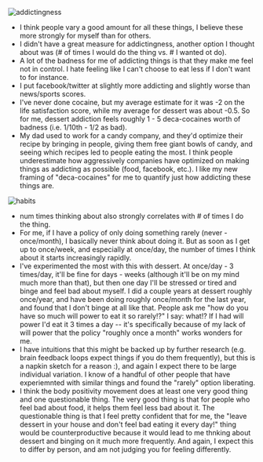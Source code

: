 ![addictingness](https://github.com/BillZito/billzito.github.io/blob/master/assets/IMG_4866.JPG?raw=true)

- I think people vary a good amount for all these things, I believe these more strongly for myself than for others.
- I didn't have a great measure for addictingness, another option I thought about was (# of times I would do the thing vs. # I wanted ot do).
- A lot of the badness for me of addicting things is that they make me feel not in control. I hate feeling like I can't choose to eat less if I don't want to for instance.
- I put facebook/twitter at slightly more addicting and slightly worse than news/sports scores.
- I've never done cocaine, but my average estimate for it was -2 on the life satisfaction score, while my average for dessert was about -0.5. So for me, dessert addiction feels roughly 1 - 5 deca-cocaines worth of badness (i.e. 1/10th - 1/2 as bad).
- My dad used to work for a candy company, and they'd optimize their recipe by bringing in people, giving them free giant bowls of candy, and seeing which recipes led to people eating the most. I think people underestimate how aggressively companies have optimized on making things as addicting as possible (food, facebook, etc.). I like my new framing of "deca-cocaines" for me to quantify just how addicting these things are.

![habits](https://github.com/BillZito/billzito.github.io/blob/master/assets/IMG_4869.JPG?raw=true)

- num times thinking about also strongly correlates with # of times I do the thing.
- For me, if I have a policy of only doing something rarely (never - once/month), I basically never think about doing it. But as soon as I get up to once/week, and especially at once/day, the number of times I think about it starts increasingly rapidly. 
- I've experimented the most with this with dessert. At once/day - 3 times/day, it'll be fine for days - weeks (although it'll be on my mind much more than that), but then one day I'll be stressed or tired and binge and feel bad about myself. I did a couple years at dessert roughly once/year, and have been doing roughly once/month for the last year, and found that I don't binge at all like that. People ask me "how do you have so much will power to eat it so rarely!?" I say: what!? If I had will power I'd eat it 3 times a day -- it's specifically because of my lack of will power that the policy "roughly once a month" works wonders for me.
- I have intuitions that this might be backed up by further research (e.g. brain feedback loops expect things if you do them frequently), but this is a napkin sketch for a reason :), and again I expect there to be large individual variation. I know of a handful of other people that have experiemnted with similar things and found the "rarely" option liberating.
- I think the body positivity movement does at least one very good thing and one questionable thing. The very good thing is that for people who feel bad about food, it helps them feel less bad about it. The questionable thing is that I feel pretty confident that for me, the "leave dessert in your house and don't feel bad eating it every day!" thing would be counterproductive because it would lead to me thnking about dessert and binging on it much more frequently. And again, I expect this to differ by person, and am not judging you for feeling differently.
